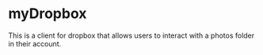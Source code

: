 # myDropbox
This is a client for dropbox that allows users to interact with a photos folder in their account.
